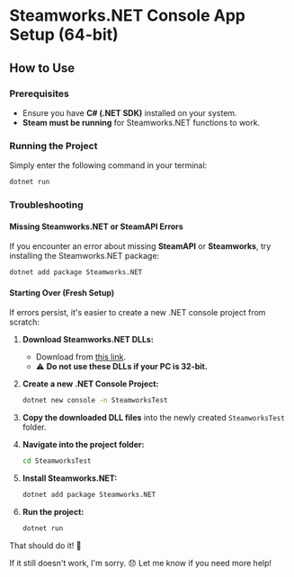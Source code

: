 # Steamworks.NET Console App Setup (64-bit)

## How to Use

### Prerequisites
- Ensure you have **C# (.NET SDK)** installed on your system.
- **Steam must be running** for Steamworks.NET functions to work.

### Running the Project
Simply enter the following command in your terminal:
```sh
dotnet run
```

### Troubleshooting
#### Missing Steamworks.NET or SteamAPI Errors
If you encounter an error about missing **SteamAPI** or **Steamworks**, try installing the Steamworks.NET package:
```sh
dotnet add package Steamworks.NET
```

#### Starting Over (Fresh Setup)
If errors persist, it's easier to create a new .NET console project from scratch:

1. **Download Steamworks.NET DLLs:**  
   - Download from [this link](https://github.com/rlabrecque/Steamworks.NET/releases/download/2024.8.0/Steamworks.NET-Standalone_2024.8.0.zip).  
   - ⚠️ **Do not use these DLLs if your PC is 32-bit.**

2. **Create a new .NET Console Project:**
   ```sh
   dotnet new console -n SteamworksTest
   ```

3. **Copy the downloaded DLL files** into the newly created `SteamworksTest` folder.

4. **Navigate into the project folder:**
   ```sh
   cd SteamworksTest
   ```

5. **Install Steamworks.NET:**
   ```sh
   dotnet add package Steamworks.NET
   ```

6. **Run the project:**
   ```sh
   dotnet run
   ```

That should do it! 🚀

If it still doesn't work, I'm sorry. 😞 Let me know if you need more help!

